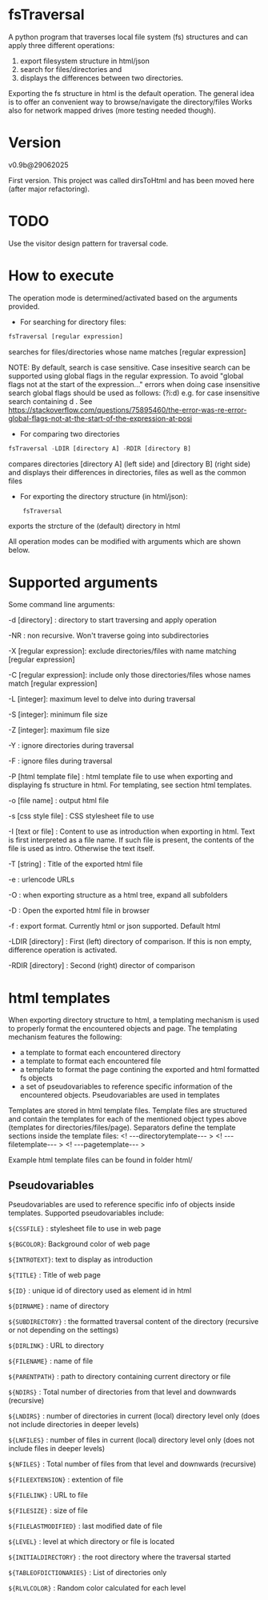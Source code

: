 
# fsTraversal

A python program that traverses local file system (fs) structures and can apply three different operations: 
1) export filesystem structure in html/json
2) search for files/directories and
3) displays the differences between two directories.

Exporting the fs structure in html is the default operation. The general idea is to offer an convenient way to browse/navigate the directory/files
Works also for network mapped drives (more testing needed though).

# Version

v0.9b@29062025

  First version. This project was called dirsToHtml and has been moved here (after major refactoring).

# TODO

Use the visitor design pattern for traversal code.


# How to execute
The operation mode is determined/activated based on the arguments provided. 
- For searching for directory files:
  
```python
fsTraversal [regular expression] 
```
searches for files/directories whose name matches [regular expression] 

NOTE: By default, search is case sensitive. Case insesitive search can be supported using global flags in the regular expression. To avoid "global flags not at the start of the expression..." errors when doing case insensitive search global flags should be used as follows: (?i:d) e.g. for case insensitive search containing d .
See https://stackoverflow.com/questions/75895460/the-error-was-re-error-global-flags-not-at-the-start-of-the-expression-at-posi


- For comparing two directories
  
```python
fsTraversal -LDIR [directory A] -RDIR [directory B]
```
compares directories [directory A] (left side) and [directory B] (right side) and displays their differences in directories, files as well as the common files

- For exporting the directory structure (in html/json):
 
```python
    fsTraversal
```

exports the strcture of the (default) directory in html

All operation modes can be modified with arguments which are shown below.



# Supported arguments

Some command line arguments:

-d [directory] : directory to start traversing and apply operation

-NR  : non recursive. Won't traverse going into subdirectories

-X [regular expression]: exclude directories/files with name matching [regular expression]

-C [regular expression]: include only those directories/files whose names match [regular expression]

-L [integer]: maximum level to delve into during traversal

-S [integer]: minimum file size

-Z [integer]: maximum file size

-Y : ignore directories during traversal

-F : ignore files during traversal

-P [html template file] : html template file to use when exporting and displaying fs structure in html. For templating, see section html templates.

-o [file name] : output html file

-s [css style file] : CSS stylesheet file to use

-I [text or file] : Content to use as introduction when exporting in html. Text is first interpreted as a file name. If such file is present, the contents of the file is used as intro. Otherwise the text itself.

-T [string] : Title of the exported html file

-e : urlencode URLs

-O : when exporting  structure as a html tree, expand all subfolders

-D : Open the exported html file in browser

-f : export format. Currently html or json supported. Default html

-LDIR [directory] : First (left) directory of comparison. If this is non empty, difference operation is activated.

-RDIR [directory] : Second (right) director of comparison


# html templates

When exporting directory structure to html, a templating mechanism is used to properly format the encountered objects and page. The templating mechanism features the following:

- a template to format each encountered directory
- a template to format each encountered file
- a template to format the page contining the exported and html formatted fs objects
- a set of pseudovariables to reference specific information of the encountered objects. Pseudovariables are used in templates

Templates are stored in html template files. Template files are structured and contain the templates for each of the mentioned object types above (templates for directories/files/page). Separators define the template sections inside the template files:
<! ---directorytemplate--- > <! ---filetemplate--- > <! ---pagetemplate--- >

Example html template files can be found in folder html/


## Pseudovariables
Pseudovariables are used to reference specific info of objects inside templates. Supported pseudovariables include:

```${CSSFILE}``` : stylesheet file to use in web page

```${BGCOLOR}```: Background color of web page

```${INTROTEXT}```: text to display as introduction

```${TITLE}``` : Title of web page

```${ID}``` : unique id of directory used as element id in html

```${DIRNAME}``` : name of directory

```${SUBDIRECTORY}``` : the formatted traversal content of the directory (recursive or not depending on the settings)

```${DIRLINK}``` : URL to directory

```${FILENAME}``` : name of file

```${PARENTPATH}``` : path to directory containing current directory or file

```${NDIRS}``` : Total number of directories from that level and downwards (recursive)

```${LNDIRS}``` : number of directories in current (local) directory level only (does not include directories in deeper levels)

```${LNFILES}``` : number of files in current (local) directory level only (does not include files in deeper levels)

```${NFILES}``` : Total number of files from that level and downwards (recursive)

```${FILEEXTENSION}``` : extention of file

```${FILELINK}``` : URL to file

```${FILESIZE}``` : size of file

```${FILELASTMODIFIED}``` : last modified date of file

```${LEVEL}``` : level at which directory or file is located

```${INITIALDIRECTORY}``` : the root directory where the traversal started

```${TABLEOFDICTIONARIES}``` : List of directories only

```${RLVLCOLOR}``` : Random color calculated for each level




